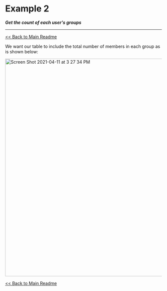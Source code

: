 # Example 2
**_Get the count of each user's groups_**
___

[<< Back to Main Readme](../README.md)

We want our table to include the total number of members in each group as is shown below:

<img width="700" alt="Screen Shot 2021-04-11 at 3 27 34 PM" src="https://user-images.githubusercontent.com/29741570/114320201-85024a80-9ada-11eb-9a7d-0034b7f0a66b.png">


[<< Back to Main Readme](../README.md)
